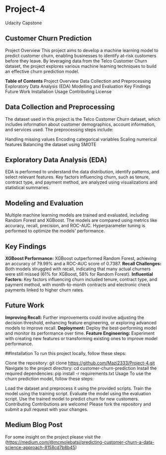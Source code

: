 # Project-4
Udacity Capstone
## Customer Churn Prediction
Project Overview
This project aims to develop a machine learning model to predict customer churn, enabling businesses to identify at-risk customers before they leave. By leveraging data from the Telco Customer Churn dataset, the project explores various machine learning techniques to build an effective churn prediction model.

**Table of Contents**
Project Overview
Data Collection and Preprocessing
Exploratory Data Analysis (EDA)
Modelling and Evaluation
Key Findings
Future Work
Installation
Usage
Contributing
License

## Data Collection and Preprocessing
The dataset used in this project is the Telco Customer Churn dataset, which includes information about customer demographics, account information, and services used. The preprocessing steps include:

Handling missing values
Encoding categorical variables
Scaling numerical features
Balancing the dataset using SMOTE

## Exploratory Data Analysis (EDA)
EDA is performed to understand the data distribution, identify patterns, and select relevant features. Key factors influencing churn, such as tenure, contract type, and payment method, are analyzed using visualizations and statistical summaries.

## Modeling and Evaluation
Multiple machine learning models are trained and evaluated, including Random Forest and XGBoost. The models are compared using metrics like accuracy, recall, precision, and ROC-AUC. Hyperparameter tuning is performed to optimize the models' performance.

## Key Findings
**XGBoost Performance:** XGBoost outperformed Random Forest, achieving an accuracy of 79.99% and a ROC-AUC score of 0.7387.
**Recall Challenges:** Both models struggled with recall, indicating that many actual churners were still missed (61% for XGBoost, 58% for Random Forest).
**Influential Factors:** Key factors influencing churn included tenure, contract type, and payment method, with month-to-month contracts and electronic check payments linked to higher churn rates.

## Future Work
**Improving Recall:** Further improvements could involve adjusting the decision threshold, enhancing feature engineering, or exploring advanced models to improve recall.
**Deployment:** Deploy the best-performing model and monitor its performance over time.
**Feature Engineering:** Experiment with creating new features or transforming existing ones to improve model performance.

##Installation
To run this project locally, follow these steps:

Clone the repository:
git clone https://github.com/Mazi2333/Project-4.git
Navigate to the project directory:
cd customer-churn-prediction
Install the required dependencies:
pip install -r requirements.txt
Usage
To use the churn prediction model, follow these steps:

Load the dataset and preprocess it using the provided scripts.
Train the model using the training script.
Evaluate the model using the evaluation script.
Use the trained model to predict churn for new customers.
Contributing
Contributions are welcome! Please fork the repository and submit a pull request with your changes.

## Medium Blog Post 
For some insight on the project please visit the (https://medium.com/@mcmolebatsi/predicting-customer-churn-a-data-science-approach-8158cd7b8b45)
